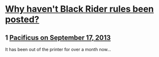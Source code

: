 # [Why haven&#039;t Black Rider rules been posted?](https://community.fantasyflightgames.com/topic/90532-why-havent-black-rider-rules-been-posted/)

## 1 [Pacificus on September 17, 2013](https://community.fantasyflightgames.com/topic/90532-why-havent-black-rider-rules-been-posted/?do=findComment&comment=868240)

It has been out of the printer for over a month now...

